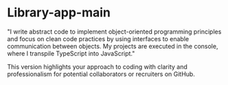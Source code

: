 # Library-app-main

"I write abstract code to implement object-oriented programming principles and focus on clean code practices by using interfaces to enable communication between objects. My projects are executed in the console, where I transpile TypeScript into JavaScript."

This version highlights your approach to coding with clarity and professionalism for potential collaborators or recruiters on GitHub.
